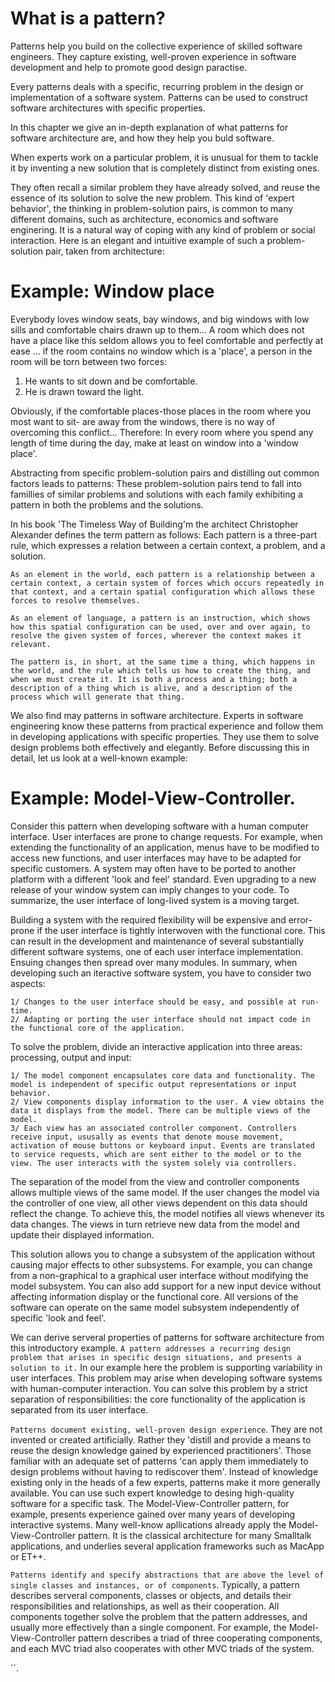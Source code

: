 # What is a pattern?

Patterns help you build on the collective experience of skilled software engineers. They capture existing, well-proven experience in software development and help to promote good design paractise.

Every patterns deals with a specific, recurring problem in the design or implementation of a software system.
Patterns can be used to construct software architectures with specific properties.

In this chapter we give an in-depth explanation of what patterns for software architecture are, and how they help you buld software.

When experts work on a particular problem, it is unusual for them to tackle it by inventing a new solution that is completely distinct from existing ones.

They often recall a similar problem they have already solved, and reuse the essence of its solution to solve the new problem.
This kind of 'expert behavior', the thinking in problem-solution pairs, is common to many different domains, such as architecture, economics and software enginering.
It is a natural way of coping with any kind of problem or social interaction.
Here is an elegant and intuitive example of such a problem-solution pair, taken from architecture:

# Example: Window place

Everybody loves window seats, bay windows, and big windows with low sills and comfortable chairs drawn up to them...
A room which does not have a place like this seldom allows you to feel comfortable and perfectly at ease ...
if the room contains no window which is a 'place', a person in the room will be torn between two forces:
1. He wants to sit down and be comfortable.
2. He is drawn toward the light.

Obviously, if the comfortable places-those places in the room where you most want to sit- are away from the windows, there is no way of overcoming this conflict...
Therefore: In every room where you spend any length of time during the day, make at least on window into a 'window place'.

Abstracting from specific problem-solution pairs and distilling out common factors leads to patterns: These problem-solution pairs tend to fall into famillies of similar problems and solutions with each family exhibiting a pattern in both the problems and the solutions.


In his book 'The Timeless Way of Building'm the architect Christopher Alexander defines the term pattern as follows:
Each pattern is a three-part rule, which expresses a relation between a certain context, a problem, and a solution.

```
As an element in the world, each pattern is a relationship between a certain context, a certain system of forces which occurs repeatedly in that context, and a certain spatial configuration which allows these forces to resolve themselves.

As an element of language, a pattern is an instruction, which shows how this spatial configuration can be used, over and over again, to resolve the given system of forces, wherever the context makes it relevant.

The pattern is, in short, at the same time a thing, which happens in the world, and the rule which tells us how to create the thing, and when we must create it. It is both a process and a thing; both a description of a thing which is alive, and a description of the process which will generate that thing.
```

We also find may patterns in software architecture. Experts in software engineering know these patterns from practical experience and follow them in developing applications with specific properties.
They use them to solve design problems both effectively and elegantly.
Before discussing this in detail, let us look at a well-known example:

# Example: Model-View-Controller.

Consider this pattern when developing software with a human computer interface.
User interfaces are prone to change requests. For example, when extending the functionality of an application, menus have to be modified to access new functions, and user interfaces may have to be adapted for specific customers.
A system may often have to be ported to another platform with a different 'look and feel' standard.
Even upgrading to a new release of your window system can imply changes to your code.
To summarize, the user interface of long-lived system is a moving target.

Building a system with the required flexibility will be expensive and error-prone if the user interface is tightly interwoven with the functional core. This can result in the development and maintenance of several substantially different software systems, one of each user interface implementation. Ensuing changes then spread over many modules.
In summary, when developing such an iteractive software system, you have to consider two aspects:
```
1/ Changes to the user interface should be easy, and possible at run-time.
2/ Adapting or porting the user interface should not impact code in the functional core of the application.
```
To solve the problem, divide an interactive application into three areas: processing, output and input:
```
1/ The model component encapsulates core data and functionality. The model is independent of specific output representations or input behavior.
2/ View components display information to the user. A view obtains the data it displays from the model. There can be multiple views of the model.
3/ Each view has an associated controller component. Controllers receive input, ususally as events that denote mouse movement, activation of mouse buttons or keyboard input. Events are translated to service requests, which are sent either to the model or to the view. The user interacts with the system solely via controllers.
```
The separation of the model from the view and controller components allows multiple views of the same model. If the user changes the model via the controller of one view, all other views dependent on this data should reflect the change. To achieve this, the model notifies all views whenever its data changes. The views in turn retrieve new data from the model and update their displayed information.

This solution allows you to change a subsystem of the application without causing major effects to other subsystems. For example, you can change from a non-graphical to a graphical user interface without modifying the model subsystem. You can also add support for a new input device without affecting information display or the functional core. All versions of the software can operate on the same model subsystem independently of specific 'look and feel'.

We can derive serveral properties of patterns for software architecture from this introductory example.
`A pattern addresses a recurring design problem that arises in specific design situations, and presents a solution to it.` In our example here the problem is supporting variability in user interfaces. This problem may arise when developing software systems with human-computer interaction. You can solve this problem by a strict separation of responsibilities: the core functionality of the application is separated from its user interface.

`Patterns document existing, well-proven design experience`. They are not invented or created artificially. Rather they 'distill and provide a means to reuse the design knowledge gained by experienced practitioners'. Those familiar with an adequate set of patterns 'can apply them immediately to design problems without having to rediscover them'. Instead of knowledge existing only in the heads of a few experts, patterns make it more generally available. You can use such expert knowledge to desing high-quality software for a specific task. The Model-View-Controller pattern, for example, presents experience gained over many years of developing interactive systems. Many well-know apllications already apply the Model-View-Controller pattern. It is the classical architecture for many Smalltalk applications, and underlies several application frameworks such as MacApp or ET++.

`Patterns identify and specify abstractions that are above the level of single classes and instances, or of components`. Typically, a pattern describes serveral components, classes or objects, and details their responsibilities and relationships, as well as their cooperation. All components together solve the problem that the pattern addresses, and usually more effectively than a single component. For example, the Model-View-Controller pattern describes a triad of three cooperating components, and each MVC triad also cooperates with other MVC triads of the system.

``.